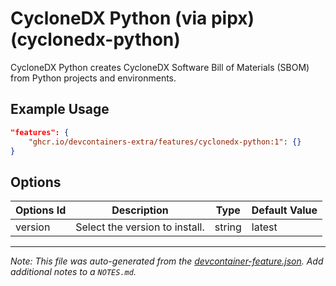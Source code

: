 
# CycloneDX Python (via pipx) (cyclonedx-python)

CycloneDX Python creates CycloneDX Software Bill of Materials (SBOM) from Python projects and environments.

## Example Usage

```json
"features": {
    "ghcr.io/devcontainers-extra/features/cyclonedx-python:1": {}
}
```

## Options

| Options Id | Description | Type | Default Value |
|-----|-----|-----|-----|
| version | Select the version to install. | string | latest |



---

_Note: This file was auto-generated from the [devcontainer-feature.json](devcontainer-feature.json).  Add additional notes to a `NOTES.md`._
